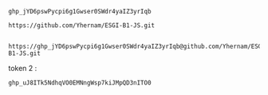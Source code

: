 
```
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

https://github.com/Yhernam/ESGI-B1-JS.git

```


```

https://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@github.com/Yhernam/ESGI-B1-JS.git
```


token 2 :
```
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
```